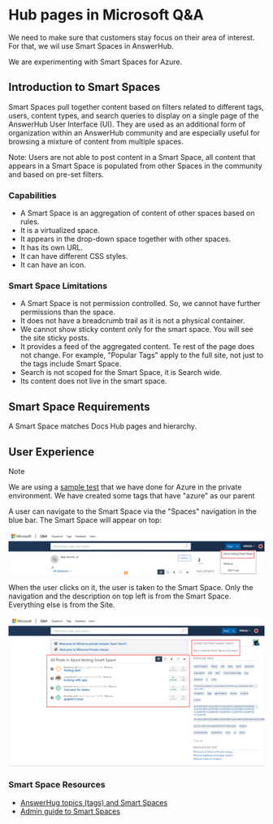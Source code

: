 # Hub pages in Microsoft Q&A

We need to make sure that customers stay focus on their area of interest. For that, we wil use Smart Spaces in AnswerHub.

We are experimenting with Smart Spaces for Azure.

## Introduction to Smart Spaces

Smart Spaces pull together content based on filters related to different tags, users, content types, and search queries to display on a single page of the AnswerHub User Interface (UI). They are used as an additional form of organization within an AnswerHub community and are especially useful for browsing a mixture of content from multiple spaces.

Note: Users are not able to post content in a Smart Space, all content that appears in a Smart Space is populated from other Spaces in the community and based on pre-set filters.

### Capabilities

- A Smart Space is an aggregation of content of other spaces based on rules.
- It is a virtualized space.
- It appears in the drop-down space together with other spaces.
- It has its own URL.
- It can have different CSS styles.
- It can have an icon.

### Smart Space Limitations

- A Smart Space is not permission controlled. So, we cannot have further permissions than the space.
- It does not have a breadcrumb trail as it is not a physical container.
- We cannot show sticky content only for the smart space. You will see the site sticky posts.
- It provides a feed of the aggregated content. Te rest of the page does not change. For example, "Popular Tags" apply to the full site, not just to the tags include Smart Space.
- Search is not scoped for the Smart Space, it is Search wide.
- Its content does not live in the smart space.

## Smart Space Requirements

A Smart Space matches Docs Hub pages and hierarchy.

## User Experience

> [!NOTE]
> We are using a [sample test](https://demo.forums.docs.microsoft.com/smart-spaces/11/azure-testing-smart-space.html) that we have done for Azure in the private environment. 
> We have created some tags that have "azure" as our parent

A user can navigate to the Smart Space via the "Spaces" navigation in the blue bar. The Smart Space will appear on top:

![smart space navigation](media/smart-space-navigation.png)

When the user clicks on it, the user is taken to the Smart Space. Only the navigation and the description on top left is from the Smart Space. Everything else is from the Site.

![Smart Space Feed](media/smart-space-feed.png)

### Smart Space Resources

- [AnswerHug topics (tags) and Smart Spaces](https://developer.devada.com/docs/topics)
- [Admin guide to Smart Spaces](https://developer.devada.com/docs/site-structure-menu#section-smart-spaces)

